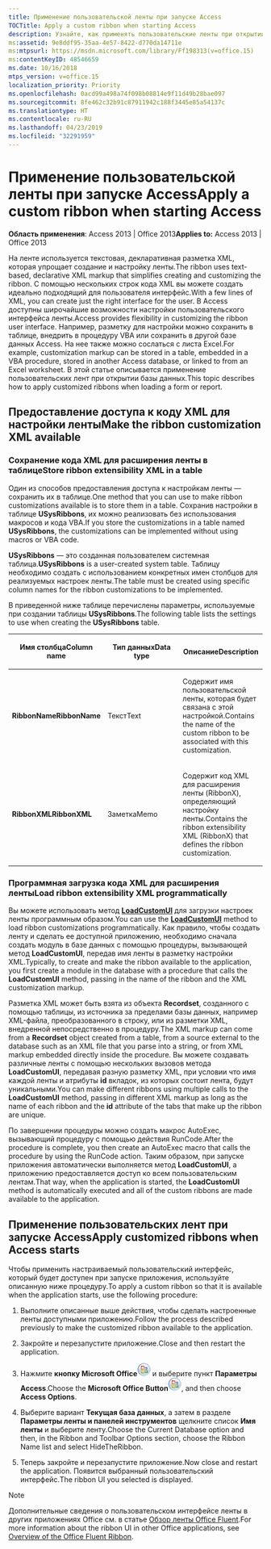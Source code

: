 ```yaml
---
title: Применение пользовательской ленты при запуске Access
TOCTitle: Apply a custom ribbon when starting Access
description: Узнайте, как применять пользовательские ленты при открытии базы данных в Access 2013.
ms:assetid: 9e8ddf95-35aa-4e57-8422-d770da14711e
ms:mtpsurl: https://msdn.microsoft.com/library/Ff198313(v=office.15)
ms:contentKeyID: 48546659
ms.date: 10/16/2018
mtps_version: v=office.15
localization_priority: Priority
ms.openlocfilehash: 0acd99a498a74f098b08814e9f11d49b28bae097
ms.sourcegitcommit: 8fe462c32b91c87911942c188f3445e85a54137c
ms.translationtype: HT
ms.contentlocale: ru-RU
ms.lasthandoff: 04/23/2019
ms.locfileid: "32291959"
---
```

# <a name="apply-a-custom-ribbon-when-starting-access"></a><span data-ttu-id="400b3-103">Применение пользовательской ленты при запуске Access</span><span class="sxs-lookup"><span data-stu-id="400b3-103">Apply a custom ribbon when starting Access</span></span>

<span data-ttu-id="400b3-104">**Область применения**: Access 2013 | Office 2013</span><span class="sxs-lookup"><span data-stu-id="400b3-104">**Applies to:** Access 2013 | Office 2013</span></span>

<span data-ttu-id="400b3-105">На ленте используется текстовая, декларативная разметка XML, которая упрощает создание и настройку ленты.</span><span class="sxs-lookup"><span data-stu-id="400b3-105">The ribbon uses text-based, declarative XML markup that simplifies creating and customizing the ribbon.</span></span> <span data-ttu-id="400b3-106">С помощью нескольких строк кода XML вы можете создать идеально подходящий для пользователя интерфейс.</span><span class="sxs-lookup"><span data-stu-id="400b3-106">With a few lines of XML, you can create just the right interface for the user.</span></span> <span data-ttu-id="400b3-107">В Access доступны широчайшие возможности настройки пользовательского интерфейса ленты.</span><span class="sxs-lookup"><span data-stu-id="400b3-107">Access provides flexibility in customizing the ribbon user interface.</span></span> <span data-ttu-id="400b3-108">Например, разметку для настройки можно сохранить в таблице, внедрить в процедуру VBA или сохранить в другой базе данных Access. На нее также можно сослаться с листа Excel.</span><span class="sxs-lookup"><span data-stu-id="400b3-108">For example, customization markup can be stored in a table, embedded in a VBA procedure, stored in another Access database, or linked to from an Excel worksheet.</span></span> <span data-ttu-id="400b3-109">В этой статье описывается применение пользовательских лент при открытии базы данных.</span><span class="sxs-lookup"><span data-stu-id="400b3-109">This topic describes how to apply customized ribbons when loading a form or report.</span></span>

## <a name="make-the-ribbon-customization-xml-available"></a><span data-ttu-id="400b3-110">Предоставление доступа к коду XML для настройки ленты</span><span class="sxs-lookup"><span data-stu-id="400b3-110">Make the ribbon customization XML available</span></span>

### <a name="store-ribbon-extensibility-xml-in-a-table"></a><span data-ttu-id="400b3-111">Сохранение кода XML для расширения ленты в таблице</span><span class="sxs-lookup"><span data-stu-id="400b3-111">Store ribbon extensibility XML in a table</span></span>

<span data-ttu-id="400b3-112">Один из способов предоставления доступа к настройкам ленты — сохранить их в таблице.</span><span class="sxs-lookup"><span data-stu-id="400b3-112">One method that you can use to make ribbon customizations available is to store them in a table.</span></span> <span data-ttu-id="400b3-113">Сохранив настройки в таблице **USysRibbons**, их можно реализовать без использования макросов и кода VBA.</span><span class="sxs-lookup"><span data-stu-id="400b3-113">If you store the customizations in a table named **USysRibbons**, the customizations can be implemented without using macros or VBA code.</span></span>

<span data-ttu-id="400b3-114">**USysRibbons** — это созданная пользователем системная таблица.</span><span class="sxs-lookup"><span data-stu-id="400b3-114">**USysRibbons** is a user-created system table.</span></span> <span data-ttu-id="400b3-115">Таблицу необходимо создать с использованием конкретных имен столбцов для реализуемых настроек ленты.</span><span class="sxs-lookup"><span data-stu-id="400b3-115">The table must be created using specific column names for the ribbon customizations to be implemented.</span></span> 

<span data-ttu-id="400b3-116">В приведенной ниже таблице перечислены параметры, используемые при создании таблицы **USysRibbons**.</span><span class="sxs-lookup"><span data-stu-id="400b3-116">The following table lists the settings to use when creating the **USysRibbons** table.</span></span>

<table>
<colgroup>
<col style="width: 33%" />
<col style="width: 33%" />
<col style="width: 33%" />
</colgroup>
<thead>
<tr class="header">
<th><p><span data-ttu-id="400b3-117">Имя столбца</span><span class="sxs-lookup"><span data-stu-id="400b3-117">Column name</span></span></p></th>
<th><p><span data-ttu-id="400b3-118">Тип данных</span><span class="sxs-lookup"><span data-stu-id="400b3-118">Data type</span></span></p></th>
<th><p><span data-ttu-id="400b3-119">Описание</span><span class="sxs-lookup"><span data-stu-id="400b3-119">Description</span></span></p></th>
</tr>
</thead>
<tbody>
<tr class="odd">
<td><p><span data-ttu-id="400b3-120"><strong>RibbonName</strong></span><span class="sxs-lookup"><span data-stu-id="400b3-120"><strong>RibbonName</strong></span></span></p></td>
<td><p><span data-ttu-id="400b3-121">Текст</span><span class="sxs-lookup"><span data-stu-id="400b3-121">Text</span></span></p></td>
<td><p><span data-ttu-id="400b3-122">Содержит имя пользовательской ленты, которая будет связана с этой настройкой.</span><span class="sxs-lookup"><span data-stu-id="400b3-122">Contains the name of the custom ribbon to be associated with this customization.</span></span></p></td>
</tr>
<tr class="even">
<td><p><span data-ttu-id="400b3-123"><strong>RibbonXML</strong></span><span class="sxs-lookup"><span data-stu-id="400b3-123"><strong>RibbonXML</strong></span></span></p></td>
<td><p><span data-ttu-id="400b3-124">Заметка</span><span class="sxs-lookup"><span data-stu-id="400b3-124">Memo</span></span></p></td>
<td><p><span data-ttu-id="400b3-125">Содержит код XML для расширения ленты (RibbonX), определяющий настройку ленты.</span><span class="sxs-lookup"><span data-stu-id="400b3-125">Contains the ribbon extensibility XML (RibbonX) that defines the ribbon customization.</span></span></p></td>
</tr>
</tbody>
</table>


### <a name="load-ribbon-extensibility-xml-programmatically"></a><span data-ttu-id="400b3-126">Программная загрузка кода XML для расширения ленты</span><span class="sxs-lookup"><span data-stu-id="400b3-126">Load ribbon extensibility XML programmatically</span></span>

<span data-ttu-id="400b3-127">Вы можете использовать метод **[LoadCustomUI](https://docs.microsoft.com/office/vba/api/Access.Application.LoadCustomUI)** для загрузки настроек ленты программным образом.</span><span class="sxs-lookup"><span data-stu-id="400b3-127">You can use the **[LoadCustomUI](https://docs.microsoft.com/office/vba/api/Access.Application.LoadCustomUI)** method to load ribbon customizations programmatically.</span></span> <span data-ttu-id="400b3-128">Как правило, чтобы создать ленту и сделать ее доступной приложению, необходимо сначала создать модуль в базе данных с помощью процедуры, вызывающей метод **LoadCustomUI**, передав имя ленты в разметку настройки XML.</span><span class="sxs-lookup"><span data-stu-id="400b3-128">Typically, to create and make the ribbon available to the application, you first create a module in the database with a procedure that calls the **LoadCustomUI** method, passing in the name of the ribbon and the XML customization markup.</span></span>

<span data-ttu-id="400b3-129">Разметка XML может быть взята из объекта **Recordset**, созданного с помощью таблицы, из источника за пределами базы данных, например XML-файла, преобразованного в строку, или из разметки XML, внедренной непосредственно в процедуру.</span><span class="sxs-lookup"><span data-stu-id="400b3-129">The XML markup can come from a **Recordset** object created from a table, from a source external to the database such as an XML file that you parse into a string, or from XML markup embedded directly inside the procedure.</span></span> <span data-ttu-id="400b3-130">Вы можете создавать различные ленты с помощью нескольких вызовов метода **LoadCustomUI**, передавая разную разметку XML, при условии что имя каждой ленты и атрибуты **id** вкладок, из которых состоит лента, будут уникальными.</span><span class="sxs-lookup"><span data-stu-id="400b3-130">You can make different ribbons using multiple calls to the **LoadCustomUI** method, passing in different XML markup as long as the name of each ribbon and the **id** attribute of the tabs that make up the ribbon are unique.</span></span>

<span data-ttu-id="400b3-131">По завершении процедуры можно создать макрос AutoExec, вызывающий процедуру с помощью действия RunCode.</span><span class="sxs-lookup"><span data-stu-id="400b3-131">After the procedure is complete, you then create an AutoExec macro that calls the procedure by using the RunCode action.</span></span> <span data-ttu-id="400b3-132">Таким образом, при запуске приложения автоматически выполняется метод **LoadCustomUI**, а приложению предоставляется доступ ко всем пользовательским лентам.</span><span class="sxs-lookup"><span data-stu-id="400b3-132">That way, when the application is started, the **LoadCustomUI** method is automatically executed and all of the custom ribbons are made available to the application.</span></span>

## <a name="apply-customized-ribbons-when-access-starts"></a><span data-ttu-id="400b3-133">Применение пользовательских лент при запуске Access</span><span class="sxs-lookup"><span data-stu-id="400b3-133">Apply customized ribbons when Access starts</span></span>

<span data-ttu-id="400b3-134">Чтобы применить настраиваемый пользовательский интерфейс, который будет доступен при запуске приложения, используйте описанную ниже процедуру.</span><span class="sxs-lookup"><span data-stu-id="400b3-134">To apply a custom ribbon so that it is available when the application starts, use the following procedure:</span></span>

1.  <span data-ttu-id="400b3-135">Выполните описанные выше действия, чтобы сделать настроенные ленты доступными приложению.</span><span class="sxs-lookup"><span data-stu-id="400b3-135">Follow the process described previously to make the customized ribbon available to the application.</span></span>

2.  <span data-ttu-id="400b3-136">Закройте и перезапустите приложение.</span><span class="sxs-lookup"><span data-stu-id="400b3-136">Close and then restart the application.</span></span>

3.  <span data-ttu-id="400b3-137">Нажмите **кнопку Microsoft Office**![O12FileMenuButton\_ZA10077102](media/access-file-menu-button.gif "O12FileMenuButton_ZA10077102") и выберите пункт **Параметры Access**.</span><span class="sxs-lookup"><span data-stu-id="400b3-137">Choose the **Microsoft Office Button**![O12FileMenuButton\_ZA10077102](media/access-file-menu-button.gif "O12FileMenuButton_ZA10077102"), and then choose **Access Options**.</span></span>

4.  <span data-ttu-id="400b3-138">Выберите вариант **Текущая база данных**, а затем в разделе **Параметры ленты и панелей инструментов** щелкните список **Имя ленты** и выберите ленту.</span><span class="sxs-lookup"><span data-stu-id="400b3-138">Choose the Current Database option and then, in the Ribbon and Toolbar Options section, choose the Ribbon Name list and select HideTheRibbon.</span></span>

5.  <span data-ttu-id="400b3-139">Теперь закройте и перезапустите приложение.</span><span class="sxs-lookup"><span data-stu-id="400b3-139">Now close and restart the application.</span></span> <span data-ttu-id="400b3-140">Появится выбранный пользовательский интерфейс.</span><span class="sxs-lookup"><span data-stu-id="400b3-140">The ribbon UI you selected is displayed.</span></span>

> [!NOTE]
> <span data-ttu-id="400b3-141">Дополнительные сведения о пользовательском интерфейсе ленты в других приложениях Office см. в статье [Обзор ленты Office Fluent](https://docs.microsoft.com/office/vba/Library-Reference/Concepts/overview-of-the-office-fluent-ribbon).</span><span class="sxs-lookup"><span data-stu-id="400b3-141">For more information about the ribbon UI in other Office applications, see [Overview of the Office Fluent Ribbon](https://docs.microsoft.com/office/vba/Library-Reference/Concepts/overview-of-the-office-fluent-ribbon).</span></span>


